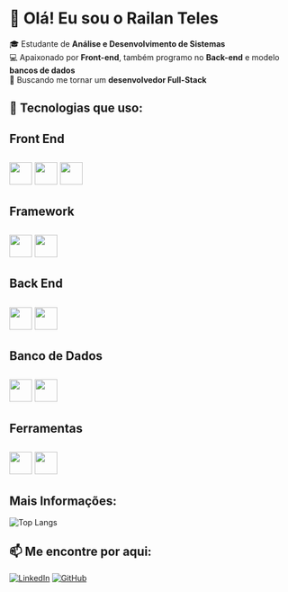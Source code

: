# 👋 Olá! Eu sou o Railan Teles  
🎓 Estudante de **Análise e Desenvolvimento de Sistemas**  
💻 Apaixonado por **Front-end**, também programo no **Back-end** e modelo **bancos de dados**  
🚀 Buscando me tornar um **desenvolvedor Full-Stack**  

## 🚀 Tecnologias que uso:  
<div align="left"> 
  <h2>Front End<h2/>
  <img src="https://cdn.jsdelivr.net/gh/devicons/devicon/icons/html5/html5-original.svg" width="40" height="40"/> 
  <img src="https://cdn.jsdelivr.net/gh/devicons/devicon/icons/css3/css3-original.svg" width="40" height="40"/> 
  <img src="https://cdn.jsdelivr.net/gh/devicons/devicon/icons/javascript/javascript-original.svg" width="40" height="40"/> 
  <br/>
  <h2>Framework<h2/>
  <img src="https://cdn.jsdelivr.net/gh/devicons/devicon/icons/react/react-original.svg" width="40" height="40"/> 
  <img src="https://cdn.jsdelivr.net/gh/devicons/devicon/icons/nextjs/nextjs-original.svg" width="40" height="40"/> 
  <br/>
  <h2>Back End<h2/>
  <img src="https://cdn.jsdelivr.net/gh/devicons/devicon/icons/python/python-original.svg" width="40" height="40"/> 
  <img src="https://cdn.jsdelivr.net/gh/devicons/devicon/icons/java/java-original.svg" width="40" height="40"/> 
  <br/>
  <h2>Banco de Dados<h2/>
  <img src="https://cdn.jsdelivr.net/gh/devicons/devicon/icons/mysql/mysql-original.svg" width="40" height="40"/> 
  <img src="https://cdn.jsdelivr.net/gh/devicons/devicon/icons/postgresql/postgresql-original.svg" width="40" height="40"/> 
  <br/>
   <h2>Ferramentas<h2/>
  <img src="https://cdn.jsdelivr.net/gh/devicons/devicon/icons/git/git-original.svg" width="40" height="40"/> 
  <img src="https://cdn.jsdelivr.net/gh/devicons/devicon/icons/vscode/vscode-original.svg" width="40" height="40"/> </div>

## Mais Informações:
![Top Langs](https://github-readme-stats.vercel.app/api/top-langs/?username=RailanTeles&layout=compact&langs_count=6&theme=radical)

## 📫 **Me encontre por aqui:**  
[![LinkedIn](https://img.shields.io/badge/LinkedIn-0077B5?style=for-the-badge&logo=linkedin&logoColor=white)](https://www.linkedin.com/in/railan-teles-9744b52a3/)     [![GitHub](https://img.shields.io/badge/GitHub-100000?style=for-the-badge&logo=github&logoColor=white)](https://github.com/RailanTeles)  

